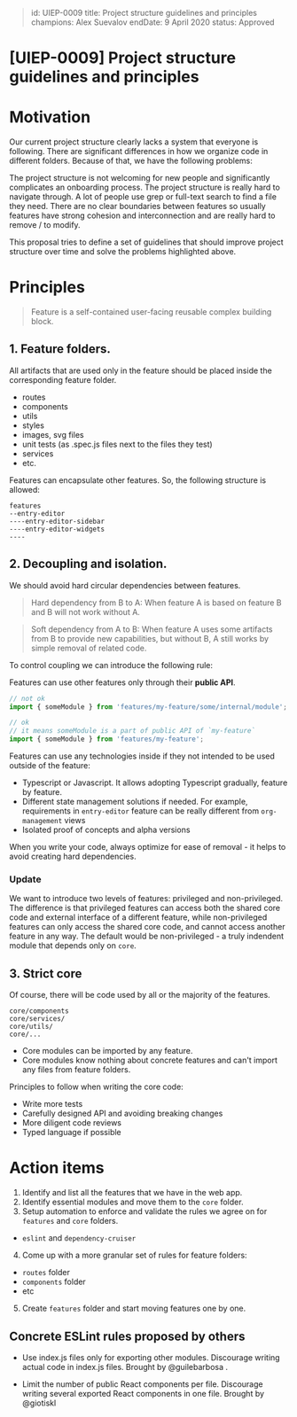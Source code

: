 > id: UIEP-0009
> title: Project structure guidelines and principles
> champions: Alex Suevalov
> endDate: 9 April 2020
> status: Approved

# [UIEP-0009] Project structure guidelines and principles

# Motivation

Our current project structure clearly lacks a system that everyone is following. There are significant differences in how we organize code in different folders. Because of that, we have the following problems:

The project structure is not welcoming for new people and significantly complicates an onboarding process.
The project structure is really hard to navigate through. A lot of people use grep or full-text search to find a file they need.
There are no clear boundaries between features so usually features have strong cohesion and interconnection and are really hard to remove / to modify.

This proposal tries to define a set of guidelines that should improve project structure over time and solve the problems highlighted above.

# Principles

> Feature is a self-contained user-facing reusable complex building block.

## 1. Feature folders.

All artifacts that are used only in the feature should be placed inside the corresponding feature folder.

* routes
* components
* utils
* styles
* images, svg files
* unit tests (as .spec.js files next to the files they test)
* services
* etc.

Features can encapsulate other features. So, the following structure is allowed:

```
features
--entry-editor
----entry-editor-sidebar
----entry-editor-widgets
----
```

## 2. Decoupling and isolation.

We should avoid hard circular dependencies between features.

> Hard dependency from B to A: When feature A is based on feature B and B will not work without A.

> Soft dependency from A to B: When feature A uses some artifacts from B to provide new capabilities, but without B, A still works by simple removal of related code.

To control coupling we can introduce the following rule:

Features can use other features only through their __public API__.

```js
// not ok
import { someModule } from 'features/my-feature/some/internal/module';

// ok
// it means someModule is a part of public API of `my-feature`
import { someModule } from 'features/my-feature';
```

Features can use any technologies inside if they not intended to be used outside of the feature:

* Typescript or Javascript. It allows adopting Typescript gradually, feature by feature.
* Different state management solutions if needed. For example, requirements in `entry-editor` feature can be really different from `org-management` views
* Isolated proof of concepts and alpha versions

When you write your code, always optimize for ease of removal - it helps to avoid creating hard dependencies.

### Update

We want to introduce two levels of features: privileged and non-privileged. The difference is that privileged features can access both the shared core code and external interface of a different feature, while non-privileged features can only access the shared core code, and cannot access another feature in any way. The default would be non-privileged - a truly indendent module that depends only on `core`.

## 3. Strict core

Of course, there will be code used by all or the majority of the features.

```
core/components
core/services/
core/utils/
core/...
```

* Core modules can be imported by any feature.
* Core modules know nothing about concrete features and can't import any files from feature folders.

Principles to follow when writing the core code:

* Write more tests
* Carefully designed API and avoiding breaking changes
* More diligent code reviews
* Typed language if possible

# Action items

1. Identify and list all the features that we have in the web app.
2. Identify essential modules and move them to the `core` folder.
3. Setup automation to enforce and validate the rules we agree on for `features` and `core` folders.
  * `eslint` and `dependency-cruiser`
4. Come up with a more granular set of rules for feature folders:
  * `routes` folder
  * `components` folder
  * etc
5. Create `features` folder and start moving features one by one.

## Concrete ESLint rules proposed by others

* Use index.js files only for exporting other modules. Discourage writing actual code in index.js files. Brought by @guilebarbosa .

* Limit the number of public React components per file. Discourage writing several exported React components in one file. Brought by @giotiskl
